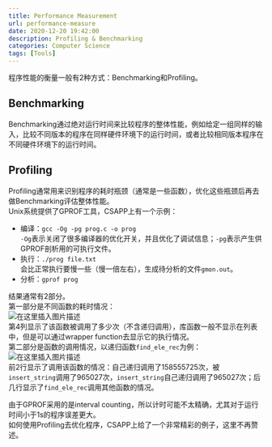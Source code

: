 ```yaml
---
title: Performance Measurement
url: performance-measure
date: 2020-12-20 19:42:00
description: Profiling & Benchmarking
categories: Computer Science
tags: [Tools]
---
```


程序性能的衡量一般有2种方式：Benchmarking和Profiling。
## Benchmarking
Benchmarking通过绝对运行时间来比较程序的整体性能，例如给定一组同样的输入，比较不同版本的程序在同样硬件环境下的运行时间，或者比较相同版本程序在不同硬件环境下的运行时间。

## Profiling
Profiling通常用来识别程序的耗时瓶颈（通常是一些函数），优化这些瓶颈后再去做Benchmarking评估整体性能。  
Unix系统提供了GPROF工具，CSAPP上有一个示例：

 - 编译：`gcc -Og -pg prog.c -o prog`  
`-Og`表示关闭了很多编译器的优化开关，并且优化了调试信息；`-pg`表示产生供GPROF剖析用的可执行文件。
 - 执行：`./prog file.txt`  
会比正常执行要慢一些（慢一倍左右），生成待分析的文件`gmon.out`。
 - 分析：`gprof prog`

结果通常有2部分。  
第一部分是不同函数的耗时情况：  
![在这里插入图片描述](https://img-blog.csdnimg.cn/20201012215440170.png#pic_center)  
第4列显示了该函数被调用了多少次（不含递归调用），库函数一般不显示在列表中，但是可以通过wrapper function去显示它的执行情况。  
第二部分是函数的调用情况，以递归函数`find_ele_rec`为例：  
![在这里插入图片描述](https://img-blog.csdnimg.cn/20201012220111993.png)  
前2行显示了调用该函数的情况：自己递归调用了158555725次，被`insert_string`调用了965027次，`insert_string`自己递归调用了965027次；后几行显示了`find_ele_rec`调用其他函数的情况。

由于GPROF采用的是interval counting，所以计时可能不太精确，尤其对于运行时间小于1s的程序误差更大。  
如何使用Profiling去优化程序，CSAPP上给了一个非常精彩的例子，这里不再赘述。